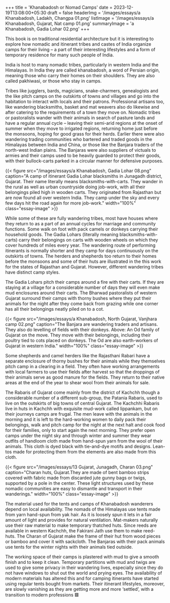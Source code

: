 +++
title = 'Khanabadosh or Nomad Camps'
date = 2023-12-19T13:08:00+05:30
draft = false
headerImg = '/images/essays/a Khanabadosh, Ladakh, Changpa 01.png'
listImage = '/images/essays/a Khanabadosh, Gujarat, Nat camp 01.png'
summaryImage = 'a Khanabadosh, Gadia Lohar 02.png'
+++

This book is on traditional residential architecture but it is interesting to explore how
nomadic and itinerant tribes and castes of India organize camps for their living – a part
of their interesting lifestyles and a form of temporary residence for many such people of
India.

India is host to many nomadic tribes, particularly in western India and the Himalayas. In
India they are called khanabadosh, a word of Persian origin, meaning those who carry their
homes on their shoulders. They are also called pakhiwasi, or those who stay in camps.

Tribes like jugglers, bards, magicians, snake-charmers, genealogists and the like pitch
camps on the outskirts of towns and villages and go into the habitation to interact with
locals and their patrons. Professional artisans too, like wandering blacksmiths, basket and
mat weavers also do likewise and after catering to the requirements of a town they move
on. Nomadic tribes or pastoralists wander with their animals in search of pasture lands
and have a regular annual cycle – leaving their semi-arid regions at the onset of summer
when they move to irrigated regions, returning home just before the monsoons, hoping
for good grass for their herds. Earlier there were also wandering trading communities
who bartered and traded goods in the Himalayas between India and China, or those like
the Banjara traders of the north-west Indian plains. The Banjaras were also suppliers of
victuals to armies and their camps used to be heavily guarded to protect their goods, with
their bullock-carts parked in a circular manner for defensive purposes.

{{< figure src="/images/essays/a Khanabadosh, Gadia Lohar 08.png" caption="A camp of itinerant Gadia Lohar blacksmiths in Junagadh district, Gujarat. Their name literally means blacksmiths-with-carts. They wander in the rural as well as urban countryside doing job-work, with all their belongings piled high in wooden carts. They originated from Rajasthan but are now found all over western India. They camp under the sky and every few days hit the road again for more job-work." width="100%" class="essay-image" >}}

While some of these are fully wandering tribes, most have houses where they return to
as a part of an annual cycles for marriage and community functions. Some walk on foot
with pack camels or donkeys carrying their household goods. The Gadia Lohars (literally
meaning blacksmiths-with-carts) carry their belongings on carts with wooden wheels
on which they cover hundreds of miles every year. The wandering route of performing
itinerants is normally shorter and they camp for days continuously on the outskirts of
towns. The herders and shepherds too return to their homes before the monsoons and
some of their huts are illustrated in the this work for the states of Rajasthan and Gujarat.
However, different wandering tribes have distinct camp styles.

The Gadia Lohars pitch their camps around a fire with their carts. If they are staying at
a village for a considerable number of days they will even make mud enclosures around
their carts. The Bharwad pastoralists of western Gujarat surround their camps with thorny
bushes where they put their animals for the night after they come back from grazing while
one corner has all their belongings neatly piled on to a cot.

{{< figure src="/images/essays/a Khanabadosh, North Gujarat, Vanjhara camp 02.png" caption="The Banjara are wandering traders and artisans. They also do levelling of fields with their donkeys. Above: An Od family of Gujarat on the move. They move with their belongings, including their poultry tied to cots placed on donkeys. The Od are also earth-workers of Gujarat in western India." width="100%" class="essay-image" >}}

Some shepherds and camel herders like the Rajasthani Rabari have a separate enclosure of
thorny bushes for their animals while they themselves pitch camp in a clearing in a field.
They often have working arrangements with local farmers to use their fields after harvest so
that the droppings of their animals serve as good manure for the fields. They return to their
native areas at the end of the year to shear wool from their animals for sale.

The Rabaris of Gujarat come mainly from the district of Kachchh though a considerable
number of a different sub-group, the Patania Rabaris, used to live on the outskirts of big
towns of central Gujarat. The Kachchhi Rabaris live in huts in Kachchh with exquisite
mud-work called lippankam, but on their journeys camps are frugal. The men leave with
the animals in the morning and it is left to the hard-working women to daily pack their
belongings, walk and pitch camp for the night at the next halt and cook food for their
families, only to start again the next morning. They prefer open camps under the night sky
and through winter and summer they wear outfits of handloom cloth made from hand-spun
yarn from the wool of their animals. This cloth is dyed black with tie-and-dye motifs and
designs. Lean-tos made for protecting them from the elements are also made from this cloth.

{{< figure src="/images/essays/13 Gujarat, Junagadh, Charan 03.png" caption="Charan huts, Gujarat.They are made of bent bamboo strips covered with fabric made from discarded jute gunny bags or twigs, supported by a pole in the center. These light structures used by these nomadic communities are easy to dismantle and transport in their wanderings." width="100%" class="essay-image" >}}

The material used for the tents and camps of Khanabadosh wanderers depend on local
availability. The nomads of the Himalayas use tents made from yarn hand-spun from yak
hair. As it is loosely spun it lets in a fair amount of light and provides for natural ventilation.
Mat-makers naturally use their raw material to make temporary thatched huts. Since reeds
are available in western Kachchh, the Fakirani Jath use them to make reed-huts. The Charan
of Gujarat make the frame of their hut from wood pieces or bamboo and cover it with sackcloth.
The Banjaras with their pack animals use tents for the winter nights with their animals
tied outside.

The working space of their camps is plastered with mud to give a smooth finish and to keep
it clean. Temporary partitions with mud and twigs are used to give some privacy in their
wandering lives, especially since they do not have windows to shut out the world and prying
eyes. The availability of modern materials has altered this and for camping itinerants have
started using regular tents bought from markets. Their itinerant lifestyles, moreover, are
slowly vanishing as they are getting more and more ‘settled’, with a transition to modern
professions  &#128997;
